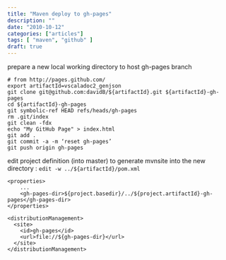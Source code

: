 ```yaml
---
title: "Maven deploy to gh-pages"
description: ""
date: "2010-10-12"
categories: ["articles"]
tags: [ "maven", "github" ]
draft: true
---
```



prepare a new local working directory to host gh-pages branch

    # from http://pages.github.com/
    export artifactId=vscaladoc2_genjson
    git clone git@github.com:davidB/${artifactId}.git ${artifactId}-gh-pages
    cd ${artifactId}-gh-pages
    git symbolic-ref HEAD refs/heads/gh-pages
    rm .git/index
    git clean -fdx
    echo "My GitHub Page" > index.html
    git add .
    git commit -a -m ‘reset gh-pages’
    git push origin gh-pages

edit project definition (into master) to generate mvnsite into the new directory : `edit -w ../${artifactId}/pom.xml`

    <properties>
        ...
        <gh-pages-dir>${project.basedir}/../${project.artifactId}-gh-pages</gh-pages-dir>
    </properties>

    <distributionManagement>
      <site>
        <id>gh-pages</id>
        <url>file://${gh-pages-dir}</url>
      </site>
    </distributionManagement>
